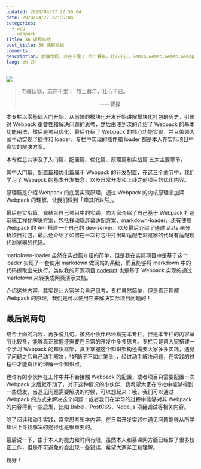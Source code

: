 ```yaml
---
updated: 2020/04/27 22:56:04
date: 2020/04/27 22:56:04
categories: 
  - web
  - webpack
title: 36 课程总结
post_title: 36 课程总结
comments: 
description: 老骥伏枥，志在千里； 烈士暮年，壮心不已。&emsp;&emsp;&emsp;&emsp;&emsp;&emsp;&emsp;&emsp;&emsp;&emsp;&emsp;&emsp;&emsp;&emsp;&emsp;——曹操本专栏以零基础入门开始，从前端的模块化开发开始讲解模块化打包的历史，引出对 Webpack 重要性和解决问题的思考，然后由浅到深的介绍了 Webpack 的基本功能用法，然后是项目优化，最后介绍了 Webpack 的核心功能实现，并且带领大家手动实现了插件和 loader，专栏中实现的插件和 loader 都是本人在实际项目中真实的解决方案。
lang: zh-CN
---
```


![](https://img3.mukewang.com/5cd9650600010b9106400359.jpg)

> 老骥伏枥，志在千里； 烈士暮年，壮心不已。
>
> &emsp;&emsp;&emsp;&emsp;&emsp;&emsp;&emsp;&emsp;&emsp;&emsp;&emsp;&emsp;&emsp;&emsp;&emsp;——曹操

本专栏以零基础入门开始，从前端的模块化开发开始讲解模块化打包的历史，引出对 Webpack 重要性和解决问题的思考，然后由浅到深的介绍了 Webpack 的基本功能用法，然后是项目优化，最后介绍了 Webpack 的核心功能实现，并且带领大家手动实现了插件和 loader，专栏中实现的插件和 loader 都是本人在实际项目中真实的解决方案。

本专栏总共涉及了入门篇、配置篇、优化篇、原理篇和实战篇 五大主要章节。

其中入门篇、配置篇和优化篇属于 Webpack 的开发配置，在这三个章节中，我们学习了 Webapck 的基本开发概念，以及日常开发和上线之前项目的优化内容。

原理篇是介绍 Webpack 的底层实现原理，通过 Webpack 的内核原理来加深 Webpack 的理解，让我们做到「知其所以然」。

最后在实战篇，我结合自己项目中的实践，向大家介绍了自己基于 Webpack 打造前端工程化解决方案，包括移动端屏幕适配方案、markdown-loader、还有使用 Webpack 的 API 搭建一个自己的 dev-server、以及最后介绍了通过 stats 来分析项目打包，最后还介绍了如何在一次打包中打出即适配老浏览器的代码有适配现代浏览器的代码。

markdown-loader 虽然在实战篇介绍的简单，但是我在实际项目中是基于这个 loader 实现了一套使用 markdown 做网站的系统，而且能够将 markdown 中的代码提取出来执行，类似我的开源项目 [nodeppt](http://nodeppt.js.org/) 也是基于 Webpack 实现的通过 markdown 来转换成网页演示文档。

介绍这些内容，其实是让大家学会自己思考，专栏虽然简单，但是真正理解 Webpack 的原理，我们是可以使用它来解决实际项目问题的！

## 最后说两句

结合上面的内容，再多说几句。虽然小伙伴已经看完本专栏，但是本专栏的内容章节比较多，能够真正掌握还需要在日常的开发中多多思考。专栏只是帮大家搭建一个学习 Webpack 的知识框架，真正掌握这个知识架构还需要大家多多实践，遇见了问题之后自己动手解决，「好脑子不如烂笔头」，经过动手解决问题，在实践的过程中才能真正的理解一个知识点。

也许有的小伙伴在工作中并不会接触 Webpack 的配置，或者项目只需要配置一次 Webpack 之后就不动了，对于这种情况的小伙伴，我希望大家在专栏中能够得到一些启发，当遇见问题需要解决的时候，可以想起来：哦，我们可以通过 Webpack 的方式来解决这个问题！或者我们在学习的过程中能够对非 Webpack 的内容得到一些启发，比如 Babel、PostCSS、Node.js 项目调试等相关内容。

除了阅读和动手实践，常常思考所学内容，在日常开发实践中遇见问题能够从所学知识上寻找解决的途径也是很重要的。

最后说一下，由于本人的能力和时间有限，虽然本人和慕课网方面已经做了很多校正工作，但是不可避免的会出现一些错误，希望大家斧正和理解。

祝好！
